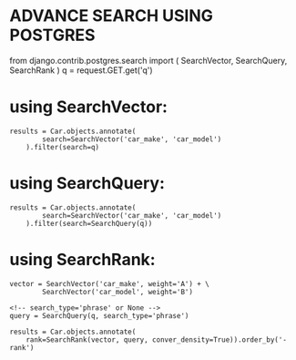# ADVANCE SEARCH USING POSTGRES

from django.contrib.postgres.search import (
     SearchVector,
     SearchQuery,
     SearchRank
)
q = request.GET.get('q')

# using SearchVector:
    results = Car.objects.annotate(
            search=SearchVector('car_make', 'car_model')
        ).filter(search=q)

# using SearchQuery:
    results = Car.objects.annotate(
            search=SearchVector('car_make', 'car_model')
        ).filter(search=SearchQuery(q))

# using SearchRank:
    vector = SearchVector('car_make', weight='A') + \
            SearchVector('car_model', weight='B')

    <!-- search_type='phrase' or None -->
    query = SearchQuery(q, search_type='phrase')

    results = Car.objects.annotate(
        rank=SearchRank(vector, query, conver_density=True)).order_by('-rank')